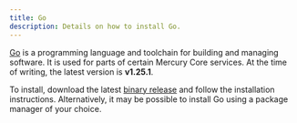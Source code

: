 ```yaml
---
title: Go
description: Details on how to install Go.
---
```


[Go](https://go.dev) is a programming language and toolchain for building and managing software. It is used for parts of certain Mercury Core services. At the time of writing, the latest version is **v1.25.1**.

To install, download the latest [binary release](https://go.dev/dl/) and follow the installation instructions. Alternatively, it may be possible to install Go using a package manager of your choice.
